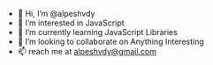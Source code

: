 - 👋 Hi, I’m @alpeshvdy
- 👀 I’m interested in JavaScript
- 🌱 I’m currently learning JavaScript Libraries
- 💞️ I’m looking to collaborate on Anything Interesting
- 📫 reach me at alpeshvdy@gmail.com

<!---
alpeshvdy/alpeshvdy is a ✨ special ✨ repository because its `README.md` (this file) appears on your GitHub profile.
You can click the Preview link to take a look at your changes.
--->
